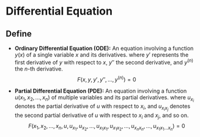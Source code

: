 # Differential Equation

## Define

- **Ordinary Differential Equation (ODE):** An equation involving a function $y(x)$ of a single variable $x$ and its derivatives. where $y'$ represents the first derivative of $y$ with respect to $x$, $y''$ the second derivative, and $y^{(n)}$ the $n$-th derivative.
  $$
  F(x, y, y', y'', ..., y^{(n)}) = 0
  $$
  
- **Partial Differential Equation (PDE):** An equation involving a function $u(x_1, x_2, ..., x_n)$ of multiple variables and its partial derivatives. where $u_{x_i}$ denotes the partial derivative of $u$ with respect to $x_i$, and $u_{x_ix_j}$ denotes the second partial derivative of $u$ with respect to $x_i$ and $x_j$, and so on.
  $$
  F(x_1, x_2, ..., x_n, u, u_{x_1}, u_{x_2}, ..., u_{x_1x_1}, u_{x_1x_2}, ..., u_{x_nx_n}, ..., u_{x_1x_1...x_n}) = 0
  $$